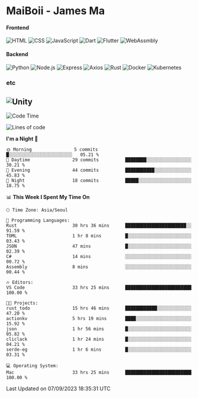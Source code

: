 # MaiBoii - James Ma

#### Frontend
![HTML](https://img.shields.io/badge/-HTML-E34F26?style=flat-square&logo=html5&logoColor=white)
![CSS](https://img.shields.io/badge/-CSS-1572B6?style=flat-square&logo=css3)
![JavaScript](https://img.shields.io/badge/-JavaScript-F7DF1E?style=flat-square&logo=javascript&logoColor=black)
![Dart](https://img.shields.io/badge/-Dart-0175C2?style=flat-square&logo=dart)
![Flutter](https://img.shields.io/badge/-Flutter-02569B?style=flat-square&logo=flutter)
![WebAssmbly](https://img.shields.io/badge/-WebAssembly-654FF0?style=flat-square&logo=webassembly&logoColor=white)


#### Backend
![Python](https://img.shields.io/badge/-Python-3776AB?style=flat-square&logo=python&logoColor=white)
![Node.js](https://img.shields.io/badge/-Node.js-339933?style=flat-square&logo=node.js&logoColor=white)
![Express](https://img.shields.io/badge/-Express-339933?style=flat-square&logo=express&logoColor=white)
![Axios](https://img.shields.io/badge/-Axios-5A29E4?style=flat-square&logo=axios&logoColor=white)
![Rust](https://img.shields.io/badge/-Rust-000000?style=flat-square&logo=rust&logoColor=white)
![Docker](https://img.shields.io/badge/-Docker-2496ED?style=flat-square&logo=docker&logoColor=white)
![Kubernetes](https://img.shields.io/badge/-Kubernetes-326CE5?style=flat-square&logo=kubernetes&logoColor=white)


### etc
![Unity](https://img.shields.io/badge/-Unity-FFFFFF?style=flat-square&logo=unity&logoColor=black)
---
<!--START_SECTION:waka-->
![Code Time](http://img.shields.io/badge/Code%20Time-615%20hrs%202%20mins-blue)

![Lines of code](https://img.shields.io/badge/From%20Hello%20World%20I%27ve%20Written-44.4%20thousand%20lines%20of%20code-blue)

**I'm a Night 🦉** 

```text
🌞 Morning                5 commits           █░░░░░░░░░░░░░░░░░░░░░░░░   05.21 % 
🌆 Daytime                29 commits          ████████░░░░░░░░░░░░░░░░░   30.21 % 
🌃 Evening                44 commits          ███████████░░░░░░░░░░░░░░   45.83 % 
🌙 Night                  18 commits          █████░░░░░░░░░░░░░░░░░░░░   18.75 % 
```


📊 **This Week I Spent My Time On** 

```text
🕑︎ Time Zone: Asia/Seoul

💬 Programming Languages: 
Rust                     30 hrs 36 mins      ███████████████████████░░   91.59 % 
TOML                     1 hr 8 mins         █░░░░░░░░░░░░░░░░░░░░░░░░   03.43 % 
JSON                     47 mins             █░░░░░░░░░░░░░░░░░░░░░░░░   02.39 % 
C#                       14 mins             ░░░░░░░░░░░░░░░░░░░░░░░░░   00.72 % 
Assembly                 8 mins              ░░░░░░░░░░░░░░░░░░░░░░░░░   00.44 % 

🔥 Editors: 
VS Code                  33 hrs 25 mins      █████████████████████████   100.00 % 

🐱‍💻 Projects: 
rust_todo                15 hrs 46 mins      ████████████░░░░░░░░░░░░░   47.20 % 
actionkv                 5 hrs 19 mins       ████░░░░░░░░░░░░░░░░░░░░░   15.92 % 
json                     1 hr 56 mins        █░░░░░░░░░░░░░░░░░░░░░░░░   05.82 % 
cliclack                 1 hr 24 mins        █░░░░░░░░░░░░░░░░░░░░░░░░   04.21 % 
serde-eg                 1 hr 6 mins         █░░░░░░░░░░░░░░░░░░░░░░░░   03.31 % 

💻 Operating System: 
Mac                      33 hrs 25 mins      █████████████████████████   100.00 % 
```


 Last Updated on 07/09/2023 18:35:31 UTC
<!--END_SECTION:waka-->

